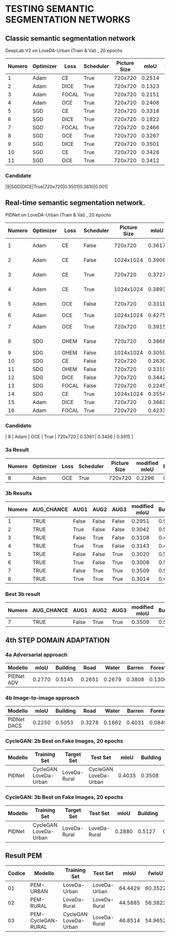 # TESTING SEMANTIC SEGMENTATION NETWORKS


## Classic semantic segmentation network

DeepLab V2 on LoveDA-Urban (Train & Val) , 20 epochs
 
| Numero | Optimizer | Loss  | Scheduler | Picture Size |  mIoU  | bestIoU | lr  | Latency (s) | FLOPs      | Params    |
|--------|-----------|-------|-----------|--------------|--------|---------|-----|-------------|------------|-----------|
|1       | Adam      | CE    | True      | 720x720      | 0.2514 | 0.2734  | 0.001| 0.005340    | 1.10e+12   | 6.14e+07  |
|2       | Adam      | DICE  | True      | 720x720      | 0.1323 | 0.1274  | 0.001| 0.005236    | 1.10e+12   | 6.14e+07  |
|3       | Adam      | FOCAL | True      | 720x720      | 0.2151 | 0.2559  | 0.001| 0.005734    | 1.10e+12   | 6.14e+07  |
|4       | Adam      | OCE   | True      | 720x720      | 0.2408 | 0.2687  | 0.001| 0.005383    | 1.10e+12   | 6.14e+07  |
|5       | SGD       | CE    | True      | 720x720      | 0.3318 | 0.3364  | 0.01 | 0.005062    | 1.10e+12   | 6.14e+07  |
|6       | SGD       | DICE  | True      | 720x720      | 0.1822 | 0.3112  | 0.01 | 0.005163    | 1.10e+12   | 6.14e+07  |
|7       | SGD       | FOCAL | True      | 720x720      | 0.2466 | 0.2761  | 0.01 | 0.005105    | 1.10e+12   | 6.14e+07  |
|8       | SGD       | OCE   | True      | 720x720      | 0.3267 | 0.3473  | 0.01 | 0.004744    | 1.10e+12   | 6.14e+07  |
|9       | SGD       | DICE  | True      | 720x720      | 0.3501 | 0.3610  | 0.001| 0.004934    | 1.10e+12   | 6.14e+07  |
|10      | SGD       | CE    | True      | 720x720      | 0.3428 | 0.3526  | 0.001| 0.005232    | 1.10e+12   | 6.14e+07  |
|11      | SGD       | OCE   | True      | 720x720      | 0.3412 | 0.3422  | 0.001| 0.005422    | 1.10e+12   | 6.14e+07  |



### Candidate
|9|SGD|DICE|True|720x720|0.3501|0.3610|0.001|




## Real-time semantic segmentation network.

PIDNet on LoveDA-Urban (Train & Val) , 20 epochs 


| Numero | Optimizer | Loss  | Scheduler | Picture Size | mIoU          | Latency | FLOPs     | Parameters |
|--------|-----------|-------|-----------|--------------|---------------|---------|-----------|------------|
| 1     | Adam      | CE    | False     | 720x720      | 0.3617        | 2:45 hours | 1.10e+12  | 6.14e+07   |
| 2     | Adam      | CE    | False     | 1024x1024    | 0.3906        | 2:59 hours        | 1.10e+12  | 6.14e+07   |
| 3     | Adam      | CE    | True      | 720x720      | 0.3727        | 2:41 hours        | 1.10e+12  | 6.14e+07   |
| 4      | Adam      | CE    | True      | 1024x1024    | 0.3893        | 2:51 hours        | 1.10e+12  | 6.14e+07   |
| 5      | Adam      | OCE   | False     | 720x720      | 0.3318        | 2:42 hours        | 1.10e+12  | 6.14e+07   |
| 6      | Adam      | OCE   | True      | 1024x1024    | 0.4275        |         | 1.10e+12  | 6.14e+07   |
| 7    | Adam      | OCE   | True      | 720x720      | 0.3915        | 2:40 hours        | 1.10e+12  | 6.14e+07   |
| 8     | SDG       | OHEM  | False     | 720x720      | 0.3868        | 1:23 hours        | 1.10e+12  | 6.14e+07   |
| 9     | SDG       | OHEM  | False     | 1024x1024    | 0.3059        |         | 1.10e+12  | 6.14e+07   |
| 10    | SDG       | CE    | False     | 720x720      | 0.2630        |         | 1.10e+12  | 6.14e+07   |
| 11    | SDG       | OHEM  | False     | 720x720      | 0.3310        |         | 1.10e+12  | 6.14e+07   |
| 12    | SDG       | DICE  | False     | 720x720      | 0.3442        |         | 1.10e+12  | 6.14e+07   |
| 13    | SDG       | FOCAL | False     | 720x720      | 0.2245        |         | 1.10e+12  | 6.14e+07   |
| 14    | SDG       | CE    | True      | 1024x1024    | 0.3554        |         | 1.10e+12  | 6.14e+07   |
| 15    | Adam      | DICE  | True      | 720x720      | 0.3663        |         | 1.10e+12  | 6.14e+07   |
| 16     | Adam      | FOCAL | True      | 720x720      | 0.4233        |         | 1.10e+12  | 6.14e+07   |


### Candidato
| 8      | Adam      | OCE   | True      | 720x720      | 0.3381 | 0.3426  | 0.3915        |

### 3a Result

| Numero | Optimizer | Loss  | Scheduler | Picture Size | modified mIoU | Building | Road   | Water  | Barren | Forest  | Grassland | Farmland |
|--------|-----------|-------|-----------|--------------|---------------|----------|--------|--------|--------|---------|-----------|----------|
| 8      | Adam      | OCE   | True      | 720x720      | 0.2296        | 0.4158   | 0.2176 | 0.1666 | 0.3349 | 0.0590  | 0.1415    | 0.2716   |



### 3b Results

| Numero | AUG_CHANCE | AUG1  | AUG2  | AUG3  | modified mIoU | Building | Road   | Water  | Barren | Forest  | Grassland | Farmland |
|--------|------------|-------|-------|-------|---------------|----------|--------|--------|--------|---------|-----------|----------|
| 1      | TRUE       | False | False | False | 0.2951        | 0.5217   | 0.3381 | 0.3098 | 0.3188 | 0.0673  | 0.0839    | 0.4262   |
| 2      | TRUE       | True  | False | False | 0.3042        | 0.5255   | 0.3789 | 0.3074 | 0.4121 | 0.0377  | 0.0265    | 0.4417   |
| 3      | TRUE       | False | True  | False | 0.3108        | 0.4900   | 0.3403 | 0.3097 | 0.4075 | 0.0582  | 0.1526    | 0.4170   |
| 4      | TRUE       | True  | True  | False | 0.3143        | 0.4766   | 0.3495 | 0.3304 | 0.3810 | 0.0682  | 0.1779    | 0.4165   |
| 5      | TRUE       | False | False | True  | 0.3020        | 0.5257   | 0.3998 | 0.2933 | 0.3413 | 0.0708  | 0.0574    | 0.4257   |
| 6      | TRUE       | True  | False | True  | 0.3008        | 0.5102   | 0.3952 | 0.3130 | 0.3587 | 0.0457  | 0.0505    | 0.4324   |
| 7      | TRUE       | False | True  | True  | 0.3509        | 0.5306   | 0.2683 | 0.3407 | 0.4896 | 0.1072  | 0.2865    | 0.4332   |
| 8      | TRUE       | True  | True  | True  | 0.3014        | 0.4877   | 0.3868 | 0.3008 | 0.3700 | 0.0586  | 0.1589    | 0.3472   |


### Best 3b result

| Numero | AUG_CHANCE | AUG1  | AUG2  | AUG3  | modified mIoU | Building | Road   | Water  | Barren | Forest  | Grassland | Farmland |
|--------|------------|-------|-------|-------|---------------|----------|--------|--------|--------|---------|-----------|----------|
| 7      | TRUE       | False | True  | True  | 0.3509        | 0.5306   | 0.2683 | 0.3407 | 0.4896 | 0.1072  | 0.2865    | 0.4332   |

## 4th STEP DOMAIN ADAPTATION

### 4a Adversarial approach

| Modello               | mIoU   | Building | Road   | Water  | Barren | Forest  | Grassland | Farmland |
|-----------------------|--------|----------|--------|--------|--------|---------|-----------|----------|
| PIDNet ADV            | 0.2770 | 0.5145   | 0.2651 | 0.2679 | 0.3808 | 0.1306  | 0.0585    | 0.3217   |

### 4b Image-to-image approach

| Modello               | mIoU   | Building | Road   | Water  | Barren | Forest  | Grassland | Farmland |
|-----------------------|--------|----------|--------|--------|--------|---------|-----------|----------|
| PIDNet  DACS          | 0.2250 | 0.5053   | 0.3278 | 0.1862 | 0.4031 | 0.0849  | 0.0466    | 0.2459   |



### CycleGAN: 2b Best on Fake Images, 20 epochs

| Modello      | Training Set          | Target Set     | Test Set             | mIoU   | Building | Road   | Water  | Barren | Forest  | Grassland | Farmland |
|--------------|-----------------------|----------------|----------------------|--------|----------|--------|--------|--------|---------|-----------|----------|
| PIDNet       | CycleGAN LoveDa-Urban | LoveDa-Rural   | CycleGAN LoveDa-Urban| 0.4035 | 0.3508   | 0.4845 | 0.5442 | 0.6434 | 0.0919  | 0.3659    | 0.3440   |



### CycleGAN: 3b Best on Fake Images, 20 epochs

| Modello       | Training Set          | Target Set     | Test Set             | mIoU   | Building | Road   | Water  | Barren | Forest  | Grassland | Farmland |
|---------------|-----------------------|----------------|----------------------|--------|----------|--------|--------|--------|---------|-----------|----------|
| PIDNet        | CycleGAN LoveDa-Urban | LoveDa-Rural   | LoveDa-Rural         | 0.2880 | 0.5127   | 0.1962 | 0.3027 | 0.4716 | 0.0625  | 0.0353    | 0.4349   |



## Result PEM

| Codice | Modello               | Training Set          | Test Set          | mIoU    | fwIoU   | mACC    | pACC    |
|--------|-----------------------|-----------------------|-------------------|---------|---------|---------|---------|
| 01     | PEM-URBAN             | LoveDa-Urban          | LoveDa-Urban      | 64.4429 | 60.3522 | 75.1795 | 74.5604 |
| 02     | PEM-RURAL             | LoveDa-Rural          | LoveDa-Rural      | 44.5885 | 56.3823 | 54.6906 | 71.6951 |
| 03     | PEM-CycleGAN-RURAL    | CycleGAN LoveDa-Urban | LoveDa-Rural      | 46.8514 | 54.9652 | 62.2863 | 68.8383 |
